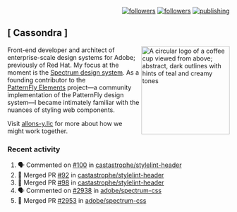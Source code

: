 <p align="right"><a rel="me" href="https://front-end.social/@castastrophe">
    <img alt="followers" title="Follow me on Mastodon" src="https://img.shields.io/mastodon/follow/109297102751309835?domain=https%3A%2F%2Ffront-end.social&label=Follow&logo=mastodon&logoColor=white&style=for-the-badge&labelColor=008080&color=006969"/></a>
  <a href="https://codepen.io/castastrophe/">
    <img alt="followers" title="Follow me on CodePen" src="https://img.shields.io/badge/23-1?color=640464&labelColor=7c007c&style=for-the-badge&logo=codepen&label=Follow"/></a>
<a href="https://castastrophe.medium.com/">
    <img alt="publishing" title="View articles on Medium" src="https://img.shields.io/badge/107-1?color=666&labelColor=444&label=subscribe&logo=medium&logoColor=white&style=for-the-badge"/></a>
</p>

## [&nbsp;Cassondra&nbsp;]

<img align="right" src="https://github-production-user-asset-6210df.s3.amazonaws.com/1840295/253016758-ba468774-1cd3-42c2-8f43-947b5eeb5edf.png" height="200" alt="A circular logo of a coffee cup viewed from above; abstract, dark outlines with hints of teal and creamy tones">

Front-end developer and architect of enterprise-scale design systems for Adobe; previously of Red Hat. My focus at the moment is the [Spectrum design system](https://github.com/adobe/spectrum-css). As a founding contributor to the [PatternFly&nbsp;Elements](https://github.com/patternfly/patternfly-elements) project&mdash;a community implementation of the PatternFly design system&mdash;I became intimately familiar with the nuances of styling web components.

Visit [allons-y.llc](http://allons-y.llc/) for more about how we might work together.

### Recent activity

<!--START_SECTION:activity-->
1. 🗣 Commented on [#100](https://github.com/castastrophe/stylelint-header/pull/100#issuecomment-2259580210) in [castastrophe/stylelint-header](https://github.com/castastrophe/stylelint-header)
2. 🎉 Merged PR [#92](https://github.com/castastrophe/stylelint-header/pull/92) in [castastrophe/stylelint-header](https://github.com/castastrophe/stylelint-header)
3. 🎉 Merged PR [#98](https://github.com/castastrophe/stylelint-header/pull/98) in [castastrophe/stylelint-header](https://github.com/castastrophe/stylelint-header)
4. 🗣 Commented on [#2938](https://github.com/adobe/spectrum-css/pull/2938#issuecomment-2259043295) in [adobe/spectrum-css](https://github.com/adobe/spectrum-css)
5. 🎉 Merged PR [#2953](https://github.com/adobe/spectrum-css/pull/2953) in [adobe/spectrum-css](https://github.com/adobe/spectrum-css)
<!--END_SECTION:activity-->
